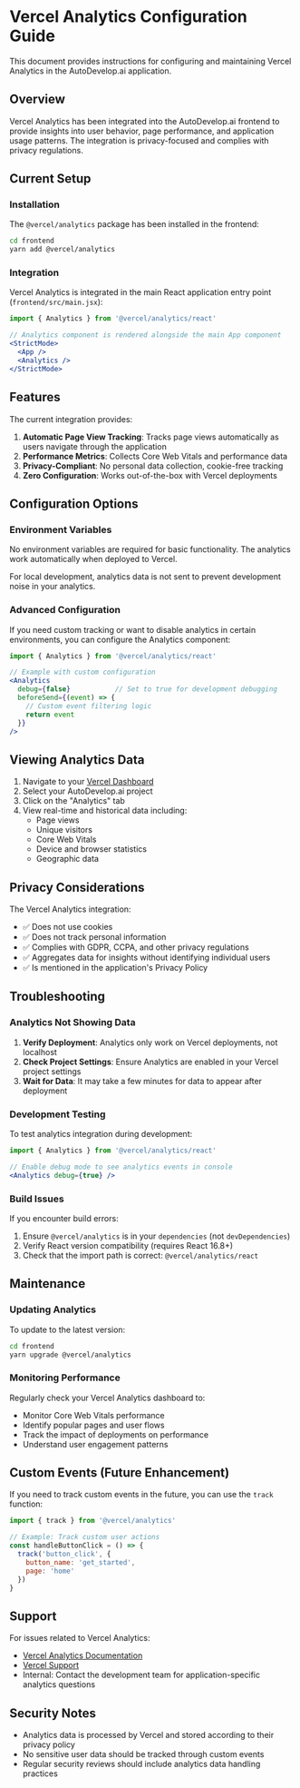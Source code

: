 # Vercel Analytics Configuration Guide

This document provides instructions for configuring and maintaining Vercel Analytics in the AutoDevelop.ai application.

## Overview

Vercel Analytics has been integrated into the AutoDevelop.ai frontend to provide insights into user behavior, page performance, and application usage patterns. The integration is privacy-focused and complies with privacy regulations.

## Current Setup

### Installation

The `@vercel/analytics` package has been installed in the frontend:

```bash
cd frontend
yarn add @vercel/analytics
```

### Integration

Vercel Analytics is integrated in the main React application entry point (`frontend/src/main.jsx`):

```jsx
import { Analytics } from '@vercel/analytics/react'

// Analytics component is rendered alongside the main App component
<StrictMode>
  <App />
  <Analytics />
</StrictMode>
```

## Features

The current integration provides:

1. **Automatic Page View Tracking**: Tracks page views automatically as users navigate through the application
2. **Performance Metrics**: Collects Core Web Vitals and performance data
3. **Privacy-Compliant**: No personal data collection, cookie-free tracking
4. **Zero Configuration**: Works out-of-the-box with Vercel deployments

## Configuration Options

### Environment Variables

No environment variables are required for basic functionality. The analytics work automatically when deployed to Vercel.

For local development, analytics data is not sent to prevent development noise in your analytics.

### Advanced Configuration

If you need custom tracking or want to disable analytics in certain environments, you can configure the Analytics component:

```jsx
import { Analytics } from '@vercel/analytics/react'

// Example with custom configuration
<Analytics 
  debug={false}           // Set to true for development debugging
  beforeSend={(event) => {
    // Custom event filtering logic
    return event
  }}
/>
```

## Viewing Analytics Data

1. Navigate to your [Vercel Dashboard](https://vercel.com/dashboard)
2. Select your AutoDevelop.ai project
3. Click on the "Analytics" tab
4. View real-time and historical data including:
   - Page views
   - Unique visitors
   - Core Web Vitals
   - Device and browser statistics
   - Geographic data

## Privacy Considerations

The Vercel Analytics integration:

- ✅ Does not use cookies
- ✅ Does not track personal information
- ✅ Complies with GDPR, CCPA, and other privacy regulations
- ✅ Aggregates data for insights without identifying individual users
- ✅ Is mentioned in the application's Privacy Policy

## Troubleshooting

### Analytics Not Showing Data

1. **Verify Deployment**: Analytics only work on Vercel deployments, not localhost
2. **Check Project Settings**: Ensure Analytics are enabled in your Vercel project settings
3. **Wait for Data**: It may take a few minutes for data to appear after deployment

### Development Testing

To test analytics integration during development:

```jsx
import { Analytics } from '@vercel/analytics/react'

// Enable debug mode to see analytics events in console
<Analytics debug={true} />
```

### Build Issues

If you encounter build errors:

1. Ensure `@vercel/analytics` is in your `dependencies` (not `devDependencies`)
2. Verify React version compatibility (requires React 16.8+)
3. Check that the import path is correct: `@vercel/analytics/react`

## Maintenance

### Updating Analytics

To update to the latest version:

```bash
cd frontend
yarn upgrade @vercel/analytics
```

### Monitoring Performance

Regularly check your Vercel Analytics dashboard to:

- Monitor Core Web Vitals performance
- Identify popular pages and user flows
- Track the impact of deployments on performance
- Understand user engagement patterns

## Custom Events (Future Enhancement)

If you need to track custom events in the future, you can use the `track` function:

```jsx
import { track } from '@vercel/analytics'

// Example: Track custom user actions
const handleButtonClick = () => {
  track('button_click', { 
    button_name: 'get_started',
    page: 'home'
  })
}
```

## Support

For issues related to Vercel Analytics:

- [Vercel Analytics Documentation](https://vercel.com/docs/analytics)
- [Vercel Support](https://vercel.com/support)
- Internal: Contact the development team for application-specific analytics questions

## Security Notes

- Analytics data is processed by Vercel and stored according to their privacy policy
- No sensitive user data should be tracked through custom events
- Regular security reviews should include analytics data handling practices
